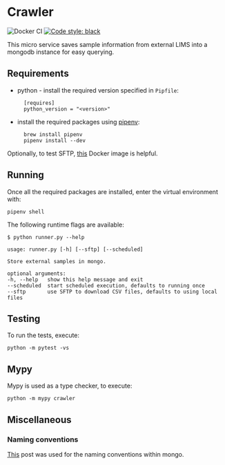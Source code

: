 # Crawler

![Docker CI](https://github.com/sanger/crawler/workflows/Docker%20CI/badge.svg)
[![Code style: black](https://img.shields.io/badge/code%20style-black-000000.svg)](https://github.com/psf/black)

This micro service saves sample information from external LIMS into a mongodb instance for easy
querying.

## Requirements

* python - install the required version specified in `Pipfile`:

        [requires]
        python_version = "<version>"

* install the required packages using [pipenv](https://github.com/pypa/pipenv):

        brew install pipenv
        pipenv install --dev

Optionally, to test SFTP, [this](https://hub.docker.com/r/atmoz/sftp/) Docker image is helpful.

## Running

Once all the required packages are installed, enter the virtual environment with:

    pipenv shell

The following runtime flags are available:

    $ python runner.py --help

    usage: runner.py [-h] [--sftp] [--scheduled]

    Store external samples in mongo.

    optional arguments:
    -h, --help   show this help message and exit
    --scheduled  start scheduled execution, defaults to running once
    --sftp       use SFTP to download CSV files, defaults to using local files

## Testing

To run the tests, execute:

    python -m pytest -vs

## Mypy

Mypy is used as a type checker, to execute:

    python -m mypy crawler

## Miscellaneous

### Naming conventions

[This](https://stackoverflow.com/a/45335909) post was used for the naming conventions within mongo.
